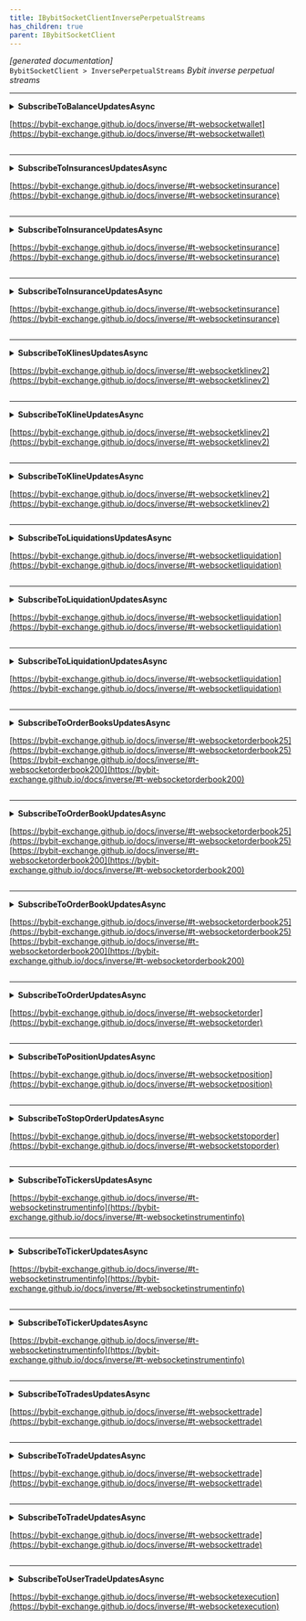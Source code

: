 ```yaml
---
title: IBybitSocketClientInversePerpetualStreams
has_children: true
parent: IBybitSocketClient
---
```

*[generated documentation]*  
`BybitSocketClient > InversePerpetualStreams`
*Bybit inverse perpetual streams*
  

***

<details>
<summary>
<b>SubscribeToBalanceUpdatesAsync</b>  

[https://bybit-exchange.github.io/docs/inverse/#t-websocketwallet](https://bybit-exchange.github.io/docs/inverse/#t-websocketwallet)  
</summary>
<p>

```C#  
Task<CallResult<UpdateSubscription>> SubscribeToBalanceUpdatesAsync(Action<DataEvent<IEnumerable<BybitBalanceUpdate>>> handler, [Optional] CancellationToken ct);  
```  

|Parameter|Description|
|---|---|
|`handler`|The event handler for the received data|
|`ct`|Cancellation token for closing this subscription|

*Subscribe to user balance updates*  

</p>
</details>

***

<details>
<summary>
<b>SubscribeToInsurancesUpdatesAsync</b>  

[https://bybit-exchange.github.io/docs/inverse/#t-websocketinsurance](https://bybit-exchange.github.io/docs/inverse/#t-websocketinsurance)  
</summary>
<p>

```C#  
Task<CallResult<UpdateSubscription>> SubscribeToInsurancesUpdatesAsync(Action<DataEvent<IEnumerable<BybitInsuranceUpdate>>> handler, [Optional] CancellationToken ct);  
```  

|Parameter|Description|
|---|---|
|`handler`|The event handler for the received data|
|`ct`|Cancellation token for closing this subscription|

*Subscribe to insurance fund updates*  

</p>
</details>

***

<details>
<summary>
<b>SubscribeToInsuranceUpdatesAsync</b>  

[https://bybit-exchange.github.io/docs/inverse/#t-websocketinsurance](https://bybit-exchange.github.io/docs/inverse/#t-websocketinsurance)  
</summary>
<p>

```C#  
Task<CallResult<UpdateSubscription>> SubscribeToInsuranceUpdatesAsync(string symbol, Action<DataEvent<IEnumerable<BybitInsuranceUpdate>>> handler, [Optional] CancellationToken ct);  
```  

|Parameter|Description|
|---|---|
|`symbol`|The symbol to receive updates for|
|`handler`|The event handler for the received data|
|`ct`|Cancellation token for closing this subscription|

*Subscribe to insurance fund updates*  

</p>
</details>

***

<details>
<summary>
<b>SubscribeToInsuranceUpdatesAsync</b>  

[https://bybit-exchange.github.io/docs/inverse/#t-websocketinsurance](https://bybit-exchange.github.io/docs/inverse/#t-websocketinsurance)  
</summary>
<p>

```C#  
Task<CallResult<UpdateSubscription>> SubscribeToInsuranceUpdatesAsync(IEnumerable<string> symbols, Action<DataEvent<IEnumerable<BybitInsuranceUpdate>>> handler, [Optional] CancellationToken ct);  
```  

|Parameter|Description|
|---|---|
|`symbols`|The symbols to receive updates for|
|`handler`|The event handler for the received data|
|`ct`|Cancellation token for closing this subscription|

*Subscribe to insurance fund updates*  

</p>
</details>

***

<details>
<summary>
<b>SubscribeToKlinesUpdatesAsync</b>  

[https://bybit-exchange.github.io/docs/inverse/#t-websocketklinev2](https://bybit-exchange.github.io/docs/inverse/#t-websocketklinev2)  
</summary>
<p>

```C#  
Task<CallResult<UpdateSubscription>> SubscribeToKlinesUpdatesAsync(KlineInterval interval, Action<DataEvent<IEnumerable<BybitKlineUpdate>>> handler, [Optional] CancellationToken ct);  
```  

|Parameter|Description|
|---|---|
|`interval`|The interval of the klines|
|`handler`|The event handler for the received data|
|`ct`|Cancellation token for closing this subscription|

*Subscribe to kline (candlestick) updates*  

</p>
</details>

***

<details>
<summary>
<b>SubscribeToKlineUpdatesAsync</b>  

[https://bybit-exchange.github.io/docs/inverse/#t-websocketklinev2](https://bybit-exchange.github.io/docs/inverse/#t-websocketklinev2)  
</summary>
<p>

```C#  
Task<CallResult<UpdateSubscription>> SubscribeToKlineUpdatesAsync(string symbol, KlineInterval interval, Action<DataEvent<IEnumerable<BybitKlineUpdate>>> handler, [Optional] CancellationToken ct);  
```  

|Parameter|Description|
|---|---|
|`symbol`|The symbol to receive updates for|
|`interval`|The interval of the klines|
|`handler`|The event handler for the received data|
|`ct`|Cancellation token for closing this subscription|

*Subscribe to kline (candlestick) updates*  

</p>
</details>

***

<details>
<summary>
<b>SubscribeToKlineUpdatesAsync</b>  

[https://bybit-exchange.github.io/docs/inverse/#t-websocketklinev2](https://bybit-exchange.github.io/docs/inverse/#t-websocketklinev2)  
</summary>
<p>

```C#  
Task<CallResult<UpdateSubscription>> SubscribeToKlineUpdatesAsync(IEnumerable<string> symbols, KlineInterval interval, Action<DataEvent<IEnumerable<BybitKlineUpdate>>> handler, [Optional] CancellationToken ct);  
```  

|Parameter|Description|
|---|---|
|`symbols`|The symbols to receive updates for|
|`interval`|The interval of the klines|
|`handler`|The event handler for the received data|
|`ct`|Cancellation token for closing this subscription|

*Subscribe to kline (candlestick) updates*  

</p>
</details>

***

<details>
<summary>
<b>SubscribeToLiquidationsUpdatesAsync</b>  

[https://bybit-exchange.github.io/docs/inverse/#t-websocketliquidation](https://bybit-exchange.github.io/docs/inverse/#t-websocketliquidation)  
</summary>
<p>

```C#  
Task<CallResult<UpdateSubscription>> SubscribeToLiquidationsUpdatesAsync(Action<DataEvent<BybitLiquidationUpdate>> handler, [Optional] CancellationToken ct);  
```  

|Parameter|Description|
|---|---|
|`handler`|The event handler for the received data|
|`ct`|Cancellation token for closing this subscription|

*Subscribe to liquidation order updates*  

</p>
</details>

***

<details>
<summary>
<b>SubscribeToLiquidationUpdatesAsync</b>  

[https://bybit-exchange.github.io/docs/inverse/#t-websocketliquidation](https://bybit-exchange.github.io/docs/inverse/#t-websocketliquidation)  
</summary>
<p>

```C#  
Task<CallResult<UpdateSubscription>> SubscribeToLiquidationUpdatesAsync(string symbol, Action<DataEvent<BybitLiquidationUpdate>> handler, [Optional] CancellationToken ct);  
```  

|Parameter|Description|
|---|---|
|`symbol`|The symbol to receive updates for|
|`handler`|The event handler for the received data|
|`ct`|Cancellation token for closing this subscription|

*Subscribe to liquidation order updates*  

</p>
</details>

***

<details>
<summary>
<b>SubscribeToLiquidationUpdatesAsync</b>  

[https://bybit-exchange.github.io/docs/inverse/#t-websocketliquidation](https://bybit-exchange.github.io/docs/inverse/#t-websocketliquidation)  
</summary>
<p>

```C#  
Task<CallResult<UpdateSubscription>> SubscribeToLiquidationUpdatesAsync(IEnumerable<string> symbols, Action<DataEvent<BybitLiquidationUpdate>> handler, [Optional] CancellationToken ct);  
```  

|Parameter|Description|
|---|---|
|`symbols`|The symbols to receive updates for|
|`handler`|The event handler for the received data|
|`ct`|Cancellation token for closing this subscription|

*Subscribe to liquidation order updates*  

</p>
</details>

***

<details>
<summary>
<b>SubscribeToOrderBooksUpdatesAsync</b>  

[https://bybit-exchange.github.io/docs/inverse/#t-websocketorderbook25](https://bybit-exchange.github.io/docs/inverse/#t-websocketorderbook25)  
[https://bybit-exchange.github.io/docs/inverse/#t-websocketorderbook200](https://bybit-exchange.github.io/docs/inverse/#t-websocketorderbook200)  
</summary>
<p>

```C#  
Task<CallResult<UpdateSubscription>> SubscribeToOrderBooksUpdatesAsync(int limit, Action<DataEvent<IEnumerable<BybitOrderBookEntry>>> snapshotHandler, Action<DataEvent<BybitDeltaUpdate<BybitOrderBookEntry>>> updateHandler, [Optional] CancellationToken ct);  
```  

|Parameter|Description|
|---|---|
|`limit`|The amount of rows to receive updates for. Either 25 or 200.|
|`snapshotHandler`|The event handler for the initial snapshot data|
|`updateHandler`|The event handler for the update messages|
|`ct`|Cancellation token for closing this subscription|

*Subscribe to orderbook updates*  

</p>
</details>

***

<details>
<summary>
<b>SubscribeToOrderBookUpdatesAsync</b>  

[https://bybit-exchange.github.io/docs/inverse/#t-websocketorderbook25](https://bybit-exchange.github.io/docs/inverse/#t-websocketorderbook25)  
[https://bybit-exchange.github.io/docs/inverse/#t-websocketorderbook200](https://bybit-exchange.github.io/docs/inverse/#t-websocketorderbook200)  
</summary>
<p>

```C#  
Task<CallResult<UpdateSubscription>> SubscribeToOrderBookUpdatesAsync(string symbol, int limit, Action<DataEvent<IEnumerable<BybitOrderBookEntry>>> snapshotHandler, Action<DataEvent<BybitDeltaUpdate<BybitOrderBookEntry>>> updateHandler, [Optional] CancellationToken ct);  
```  

|Parameter|Description|
|---|---|
|`symbol`|The symbol to receive updates for|
|`limit`|The amount of rows to receive updates for. Either 25 or 200.|
|`snapshotHandler`|The event handler for the initial snapshot data|
|`updateHandler`|The event handler for the update messages|
|`ct`|Cancellation token for closing this subscription|

*Subscribe to orderbook updates*  

</p>
</details>

***

<details>
<summary>
<b>SubscribeToOrderBookUpdatesAsync</b>  

[https://bybit-exchange.github.io/docs/inverse/#t-websocketorderbook25](https://bybit-exchange.github.io/docs/inverse/#t-websocketorderbook25)  
[https://bybit-exchange.github.io/docs/inverse/#t-websocketorderbook200](https://bybit-exchange.github.io/docs/inverse/#t-websocketorderbook200)  
</summary>
<p>

```C#  
Task<CallResult<UpdateSubscription>> SubscribeToOrderBookUpdatesAsync(IEnumerable<string> symbols, int limit, Action<DataEvent<IEnumerable<BybitOrderBookEntry>>> snapshotHandler, Action<DataEvent<BybitDeltaUpdate<BybitOrderBookEntry>>> updateHandler, [Optional] CancellationToken ct);  
```  

|Parameter|Description|
|---|---|
|`symbols`|The symbols to receive updates for|
|`limit`|The amount of rows to receive updates for. Either 25 or 200.|
|`snapshotHandler`|The event handler for the initial snapshot data|
|`updateHandler`|The event handler for the update messages|
|`ct`|Cancellation token for closing this subscription|

*Subscribe to orderbook updates*  

</p>
</details>

***

<details>
<summary>
<b>SubscribeToOrderUpdatesAsync</b>  

[https://bybit-exchange.github.io/docs/inverse/#t-websocketorder](https://bybit-exchange.github.io/docs/inverse/#t-websocketorder)  
</summary>
<p>

```C#  
Task<CallResult<UpdateSubscription>> SubscribeToOrderUpdatesAsync(Action<DataEvent<IEnumerable<BybitOrderUpdate>>> handler, [Optional] CancellationToken ct);  
```  

|Parameter|Description|
|---|---|
|`handler`|The event handler for the received data|
|`ct`|Cancellation token for closing this subscription|

*Subscribe to user order updates*  

</p>
</details>

***

<details>
<summary>
<b>SubscribeToPositionUpdatesAsync</b>  

[https://bybit-exchange.github.io/docs/inverse/#t-websocketposition](https://bybit-exchange.github.io/docs/inverse/#t-websocketposition)  
</summary>
<p>

```C#  
Task<CallResult<UpdateSubscription>> SubscribeToPositionUpdatesAsync(Action<DataEvent<IEnumerable<BybitPositionUpdate>>> handler, [Optional] CancellationToken ct);  
```  

|Parameter|Description|
|---|---|
|`handler`|The event handler for the received data|
|`ct`|Cancellation token for closing this subscription|

*Subscribe to user position updates*  

</p>
</details>

***

<details>
<summary>
<b>SubscribeToStopOrderUpdatesAsync</b>  

[https://bybit-exchange.github.io/docs/inverse/#t-websocketstoporder](https://bybit-exchange.github.io/docs/inverse/#t-websocketstoporder)  
</summary>
<p>

```C#  
Task<CallResult<UpdateSubscription>> SubscribeToStopOrderUpdatesAsync(Action<DataEvent<IEnumerable<BybitStopOrderUpdate>>> handler, [Optional] CancellationToken ct);  
```  

|Parameter|Description|
|---|---|
|`handler`|The event handler for the received data|
|`ct`|Cancellation token for closing this subscription|

*Subscribe to user stop order updates*  

</p>
</details>

***

<details>
<summary>
<b>SubscribeToTickersUpdatesAsync</b>  

[https://bybit-exchange.github.io/docs/inverse/#t-websocketinstrumentinfo](https://bybit-exchange.github.io/docs/inverse/#t-websocketinstrumentinfo)  
</summary>
<p>

```C#  
Task<CallResult<UpdateSubscription>> SubscribeToTickersUpdatesAsync(Action<DataEvent<BybitTickerUpdate>> handler, [Optional] CancellationToken ct);  
```  

|Parameter|Description|
|---|---|
|`handler`|The event handler for the received data|
|`ct`|Cancellation token for closing this subscription|

*Subscribe to ticker updates*  

</p>
</details>

***

<details>
<summary>
<b>SubscribeToTickerUpdatesAsync</b>  

[https://bybit-exchange.github.io/docs/inverse/#t-websocketinstrumentinfo](https://bybit-exchange.github.io/docs/inverse/#t-websocketinstrumentinfo)  
</summary>
<p>

```C#  
Task<CallResult<UpdateSubscription>> SubscribeToTickerUpdatesAsync(string symbol, Action<DataEvent<BybitTickerUpdate>> handler, [Optional] CancellationToken ct);  
```  

|Parameter|Description|
|---|---|
|`symbol`|The symbol to receive updates for|
|`handler`|The event handler for the received data|
|`ct`|Cancellation token for closing this subscription|

*Subscribe to ticker updates*  

</p>
</details>

***

<details>
<summary>
<b>SubscribeToTickerUpdatesAsync</b>  

[https://bybit-exchange.github.io/docs/inverse/#t-websocketinstrumentinfo](https://bybit-exchange.github.io/docs/inverse/#t-websocketinstrumentinfo)  
</summary>
<p>

```C#  
Task<CallResult<UpdateSubscription>> SubscribeToTickerUpdatesAsync(IEnumerable<string> symbols, Action<DataEvent<BybitTickerUpdate>> handler, [Optional] CancellationToken ct);  
```  

|Parameter|Description|
|---|---|
|`symbols`|The symbols to receive updates for|
|`handler`|The event handler for the received data|
|`ct`|Cancellation token for closing this subscription|

*Subscribe to ticker updates*  

</p>
</details>

***

<details>
<summary>
<b>SubscribeToTradesUpdatesAsync</b>  

[https://bybit-exchange.github.io/docs/inverse/#t-websockettrade](https://bybit-exchange.github.io/docs/inverse/#t-websockettrade)  
</summary>
<p>

```C#  
Task<CallResult<UpdateSubscription>> SubscribeToTradesUpdatesAsync(Action<DataEvent<IEnumerable<BybitTradeUpdate>>> handler, [Optional] CancellationToken ct);  
```  

|Parameter|Description|
|---|---|
|`handler`|The event handler for the received data|
|`ct`|Cancellation token for closing this subscription|

*Subscribe to public trade updates*  

</p>
</details>

***

<details>
<summary>
<b>SubscribeToTradeUpdatesAsync</b>  

[https://bybit-exchange.github.io/docs/inverse/#t-websockettrade](https://bybit-exchange.github.io/docs/inverse/#t-websockettrade)  
</summary>
<p>

```C#  
Task<CallResult<UpdateSubscription>> SubscribeToTradeUpdatesAsync(string symbol, Action<DataEvent<IEnumerable<BybitTradeUpdate>>> handler, [Optional] CancellationToken ct);  
```  

|Parameter|Description|
|---|---|
|`symbol`|The symbol to receive updates for|
|`handler`|The event handler for the received data|
|`ct`|Cancellation token for closing this subscription|

*Subscribe to public trade updates*  

</p>
</details>

***

<details>
<summary>
<b>SubscribeToTradeUpdatesAsync</b>  

[https://bybit-exchange.github.io/docs/inverse/#t-websockettrade](https://bybit-exchange.github.io/docs/inverse/#t-websockettrade)  
</summary>
<p>

```C#  
Task<CallResult<UpdateSubscription>> SubscribeToTradeUpdatesAsync(IEnumerable<string> symbols, Action<DataEvent<IEnumerable<BybitTradeUpdate>>> handler, [Optional] CancellationToken ct);  
```  

|Parameter|Description|
|---|---|
|`symbols`|The symbols to receive updates for|
|`handler`|The event handler for the received data|
|`ct`|Cancellation token for closing this subscription|

*Subscribe to public trade updates*  

</p>
</details>

***

<details>
<summary>
<b>SubscribeToUserTradeUpdatesAsync</b>  

[https://bybit-exchange.github.io/docs/inverse/#t-websocketexecution](https://bybit-exchange.github.io/docs/inverse/#t-websocketexecution)  
</summary>
<p>

```C#  
Task<CallResult<UpdateSubscription>> SubscribeToUserTradeUpdatesAsync(Action<DataEvent<IEnumerable<BybitUserTradeUpdate>>> handler, [Optional] CancellationToken ct);  
```  

|Parameter|Description|
|---|---|
|`handler`|The event handler for the received data|
|`ct`|Cancellation token for closing this subscription|

*Subscribe to user trade updates*  

</p>
</details>
